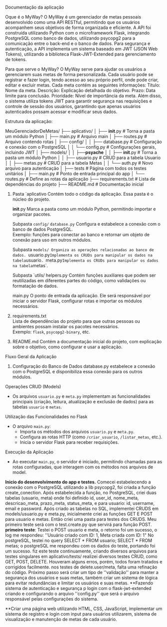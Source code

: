 Documentação da aplicação

Oque é o MyWay?
O MyWay é um gerenciador de metas pessoais desenvolvido como uma API RESTful, permitindo que os usuários acompanhem seus objetivos de forma organizada e eficiente. A API foi construída utilizando Python com o microframework Flask, integrando PostgreSQL como banco de dados, utilizando psycopg2 para a comunicação entre o back-end e o banco de dados. Para segurança e autenticação, a API implementa um sistema baseado em JWT (JSON Web Tokens), utilizando a biblioteca Flask-JWT-Extended para gerenciamento de tokens.

Para que serve o MyWay?
O MyWay serve para ajudar os usuários a gerenciarem suas metas de forma personalizada. Cada usuário pode se registrar e fazer login, tendo acesso ao seu próprio perfil, onde pode criar, editar e excluir metas. Cada meta contém as seguintes informações:
Título: Nome da meta.
Descrição: Explicação detalhada do objetivo.
Prazo: Data limite para conclusão.
Prioridade: Nível de importância da meta.
Além disso, o sistema utiliza tokens JWT para garantir segurança nas requisições e controle de sessão dos usuários, garantindo que apenas usuários autenticados possam acessar e modificar seus dados.




Estrutura da aplicação:

MeuGerenciadorDeMetas/
├── aplicativo/
│   ├── __init__.py         # Torna a pasta um módulo Python
│   ├── main.py             # Arquivo main
│   ├── routes.py           # Arquivo contendo rotas
│   ├── config/
│   │   ├── database.py     # Configuração e conexão com o PostgreSQL
│   │   └── config.py       # Configurações gerais, incluindo JWT
│   ├── models/
│   │   ├──__psyache__
│   │   ├── __init__.py     # Torna a pasta um módulo Python
│   │   ├── usuario.py      # CRUD para a tabela Usuario
│   │   ├── metas.py        # CRUD para a tabela Metas
│   │   └── auth.py         # Novo arquivo para autenticação
│   ├── tests               # Página com todos os testes unitários
│   ├── main.py             # Ponto de entrada principal do app
│   └── routes.py           # Define as rotas da aplicação
├── requirements.txt        # Lista de dependências do projeto
├── README.md               # Documentação inicial

1. Pasta `aplicativo
   Contém todo o código da aplicação. Essa pasta é o núcleo do projeto.

   __init__.py
     Marca a pasta como um módulo Python, permitindo importar e organizar pacotes.

   Subpasta `config/`
    `database.py` 
       Configura e estabelece a conexão com o banco de dados PostgreSQL.  
       Exemplo: funções para conectar ao banco e retornar um objeto de conexão para uso em outros módulos.

   Subpasta `models/
     Organiza as operações relacionadas ao banco de dados.
    `usuario.py`
       Implementa os CRUDs para manipular os dados na tabela `usuario`.
    `meta.py`
       Implementa os CRUDs para manipular os dados na tabela `metas`.

    Subpasta `utils/ 
    helpers.py
       Contém funções auxiliares que podem ser reutilizadas em diferentes partes do código, como validações ou formatação de dados.

    main.py 
     O ponto de entrada da aplicação. Ele será responsável por iniciar o servidor Flask, configurar rotas e importar os módulos necessários.

2.  requirements.txt  
   Lista de dependências do projeto para que outras pessoas ou ambientes possam instalar os pacotes necessários.  
   Exemplo: `flask`, `psycopg2-binary`, etc.

3. README.md
   Contém a documentação inicial do projeto, com explicação sobre o objetivo, como configurar e usar a aplicação.

Fluxo Geral da Aplicação

1. Configuração do Banco de Dados
 database.py estabelece a conexão com o PostgreSQL e disponibiliza essa conexão para os outros módulos.

Operações CRUD (Models)
   - Os arquivos `usuario.py` e `meta.py` implementam as funcionalidades principais (criação, leitura, atualização e exclusão de dados) para as tabelas `usuario` e `metas`.

Utilização das Funcionalidades no Flask 
   - O arquivo `main.py`:
     - Importa os métodos dos arquivos `usuario.py` e `meta.py`.
     - Configura as rotas HTTP (como `/criar_usuario`, `/listar_metas`, etc.).
     - Inicia o servidor Flask para receber requisições.

Execução da Aplicação  
   - Ao executar `main.py`, o servidor é iniciado, permitindo chamadas para as rotas configuradas, que interagem com os métodos nos arquivos de model.



**Inicio do desenvolvimento do app e testes.**
 Comecei estabelecendo a conexão com o PostgreSQL utilizando a lib psycopg2, foi criada a função create_conection.
Após estabelecida a função, no PostgreSQL, criei duas tabelas (usuario, meta) onde foi definido id, user_id, nome_meta, descricao_meta, prazo_meta, status_meta, e para usuario: id, username, email e password.
Após criado as tabelas no SQL, implementei CRUDS em models/usuario.py e meta.py, inicialmente criei as funções GET E POST para usuario e metas.
Então criei uma pasta para testes dos CRUDS. Meu primeiro teste será com o test.create.py que servirá para função POST.
**primeiro teste**: Testei o POST usuario e meta, o retorno foi um sucesso, o log me respondeu: ''Usuário criado com ID: 1, Meta criada com ID: 1"
    No postgreSQL, testei no query SELECT * FROM usuario; SELECT * FROM metas;
    o postgreSQL me respondeu com os dados do teste, portando foi um sucesso.
    fiz este teste continuamente, criando diversos arquivos para testes singulares em aplicativo/tests/ realizei diversos testes CRUD, como GET, POST, DELETE.
    Houveram alguns erros, porém, todos foram tratados e corrigidos facilmente.
    nos testes de delete.user/meta, falta uma refinação do código.
Próximo passo será criar um tipo de ''validação'' para manter a segurança dos usuários e suas metas, também criar um sistema de lógica para evitar redundâncias e limitar os usuários e suas metas.
**Fazendo sistema de autenticação e segurança p login com o flask-jwt-extended
criando e configurando o arquivo ''config.py'' que será o arquivo responsável pelas configurações do sistema.

**Criar uma página web utilizando HTML, CSS, JavaScript, implementar um sistema de registro e login com input para usuários utilizarem, sistema de visualização e manutenção de metas de cada usuário.

    